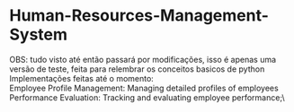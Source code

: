 # Human-Resources-Management-System
OBS: tudo visto até então passará por modificações, isso é apenas uma versão de teste, feita para relembrar os conceitos basicos de python\
Implementações feitas até o momento:\
Employee Profile Management: Managing detailed profiles of employees\
Performance Evaluation: Tracking and evaluating employee performance;\
